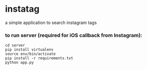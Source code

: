 # instatag
a simple application to search instagram tags


### to run server (required for iOS callback from Instagram):
```shell
cd server
pip install virtualenv
source env/bin/activate
pip install -r requirements.txt
python app.py
```
